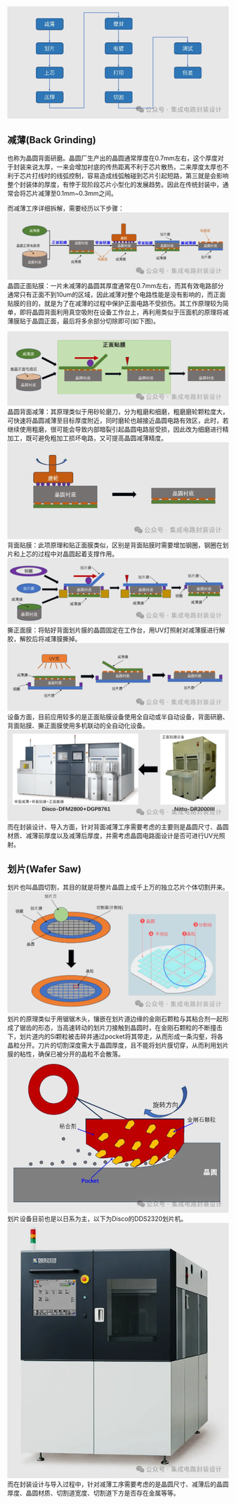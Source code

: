 ![](../readme.assets/Pasted%20image%2020250101022527.png)

## **减薄(Back Grinding)**

也称为晶圆背面研磨。晶圆厂生产出的晶圆通常厚度在0.7mm左右，这个厚度对于封装来说太厚，一来会增加衬底的传热距离不利于芯片散热，二来厚度太厚也不利于芯片打线时的线弧控制，容易造成线弧触碰到芯片引起短路，第三就是会影响整个封装体的厚度，有悖于现阶段芯片小型化的发展趋势。因此在传统封装中，通常会将芯片减薄至0.1mm~0.3mm之间。  

而减薄工序详细拆解，需要经历以下步骤：
![](../readme.assets/Pasted%20image%2020250101022547.png)
晶圆正面贴膜：一片未减薄的晶圆其厚度通常在0.7mm左右，而其有效电路部分通常只有正面不到10um的区域，因此减薄对整个电路性能是没有影响的，而正面贴膜的目的，就是为了在减薄的过程中保护正面电路不受损伤。其工作原理较为简单，即将晶圆背面利用真空吸附在设备工作台上，再利用类似于压面机的原理将减薄膜贴于晶圆正面，最后将多余部分切除即可(如下图)。

![](../readme.assets/Pasted%20image%2020250101022556.png)
晶圆背面减薄：其原理类似于用砂轮磨刀，分为粗磨和细磨，粗磨磨轮颗粒度大，可快速将晶圆减薄至目标厚度附近，同时磨轮也越接近晶圆电路有效区，此时，若继续使用粗磨，很可能会导致内部暗裂引起晶圆电路层受损，因此改为细磨进行精加工，既可避免粗加工损坏电路，又可提高晶圆减薄精度。
![](../readme.assets/Pasted%20image%2020250101022605.png)
背面贴膜：此项原理和贴正面膜类似，区别是背面贴膜时需要增加钢圈，钢圈在划片和上芯的过程中对晶圆起着支撑作用。
![](../readme.assets/Pasted%20image%2020250101022620.png)
撕正面膜：将贴好背面划片膜的晶圆固定在工作台，用UV灯照射对减薄膜进行解胶，解胶后将减薄膜撕掉。
![](../readme.assets/Pasted%20image%2020250101022638.png)
设备方面，目前应用较多的是正面贴膜设备使用全自动或半自动设备，背面研磨、背面贴膜、撕正面膜使用多机联动的全自动化设备。
![](../readme.assets/Pasted%20image%2020250101022646.png)
而在封装设计、导入方面，针对背面减薄工序需要考虑的主要则是晶圆尺寸、晶圆材质、减薄前厚度以及减薄后厚度，并需考虑晶圆电路面设计是否可进行UV光照射。

## 划片(Wafer Saw)

划片也叫晶圆切割，其目的就是将整片晶圆上成千上万的独立芯片个体切割开来。
![](../readme.assets/Pasted%20image%2020250101022708.png)
划片的原理类似于用锯锯木头，镶嵌在划片道边缘的金刚石颗粒与其粘合剂一起形成了锯齿的形态，当高速转动的划片刀接触到晶圆时，在金刚石颗粒的不断撞击下，划片道内的Si颗粒被击碎并通过pocket将其带走，从而形成一条沟壑，将各晶粒分开。刀片的切割深度需大于晶圆厚度，且不能将划片膜切穿，从而利用划片膜的粘性，确保已被分开的晶粒不会散落。
![](../readme.assets/Pasted%20image%2020250101022717.png)
划片设备目前也是以日系为主，以下为Disco的DDS2320划片机。
![](../readme.assets/Pasted%20image%2020250101022727.png)
而在封装设计与导入过程中，针对减薄工序需要考虑的是晶圆尺寸、减薄后的晶圆厚度、晶圆材质、切割道宽度、切割道下方是否存在金属等等。













